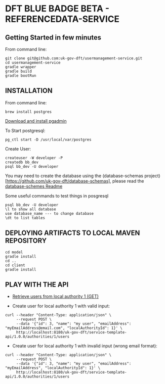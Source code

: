 # DFT BLUE BADGE BETA - REFERENCEDATA-SERVICE

## Getting Started in few minutes
From command line:
```
git clone git@github.com:uk-gov-dft/usermanagement-service.git
cd usermanagement-service
gradle wrapper
gradle build
gradle bootRun
```

## INSTALLATION
From command line:
```
brew install postgres
```
[Download and install pgadmin](https://www.pgadmin.org/download/pgadmin-4-macos/)

To Start postgresql:
```
pg_ctl start -D /usr/local/var/postgres
```

Create User:
```
createuser -W developer -P
createdb bb_dev
psql bb_dev -U developer
```

You may need to create the database using the (database-schemas project)[https://github.com/uk-gov-dft/database-schemas], please read the 
[database-schemes Readme](https://github.com/uk-gov-dft/database-schemas/blob/develop/migrations/README.md)

Some useful commands to test things in posgresql
```
psql bb_dev -U developer
\l to show all database
use database_name --- to change database
\dt to list tables 
```


## DEPLOYING ARTIFACTS TO LOCAL MAVEN REPOSITORY
```
cd model
gradle install
cd ..
cd client
gradle install
```

## PLAY WITH THE API
* [Retrieve users from local authority 1 (GET)](http://localhost:8180/uk-gov-dft/service-template-api/1.0.0/authorities/1/users)

* Create user for local authority 1 with valid input:
```
curl --header "Content-Type: application/json" \
     --request POST \
     --data '{"id": 3, "name": "my user", "emailAddress": "myEmailAddress@email.com", "localAuthorityId": 1}' \
     http://localhost:8180/uk-gov-dft/service-template-api/1.0.0/authorities/1/users
```

* Create user for local authority 1 with invalid input (wrong email format):
```
curl --header "Content-Type: application/json" \
     --request POST \
     --data '{"id": 3, "name": "my user", "emailAddress": "myEmailAddress", "localAuthorityId": 1}' \
     http://localhost:8180/uk-gov-dft/service-template-api/1.0.0/authorities/1/users
```
